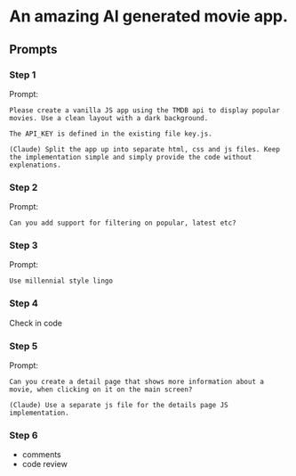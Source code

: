 # An amazing AI generated movie app.

## Prompts

### Step 1 
Prompt:
```
Please create a vanilla JS app using the TMDB api to display popular movies. Use a clean layout with a dark background. 

The API_KEY is defined in the existing file key.js.

(Claude) Split the app up into separate html, css and js files. Keep the implementation simple and simply provide the code without explenations.
```

### Step 2
Prompt:
```
Can you add support for filtering on popular, latest etc?
```

### Step 3
Prompt:
```
Use millennial style lingo
```

### Step 4
Check in code

### Step 5
Prompt:
```
Can you create a detail page that shows more information about a movie, when clicking on it on the main screen?

(Claude) Use a separate js file for the details page JS implementation.
```

### Step 6
* comments
* code review
